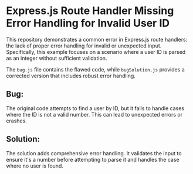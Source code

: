 # Express.js Route Handler Missing Error Handling for Invalid User ID

This repository demonstrates a common error in Express.js route handlers: the lack of proper error handling for invalid or unexpected input.  Specifically, this example focuses on a scenario where a user ID is parsed as an integer without sufficient validation.

The `bug.js` file contains the flawed code, while `bugSolution.js` provides a corrected version that includes robust error handling.

## Bug:
The original code attempts to find a user by ID, but it fails to handle cases where the ID is not a valid number. This can lead to unexpected errors or crashes.

## Solution:
The solution adds comprehensive error handling.  It validates the input to ensure it's a number before attempting to parse it and handles the case where no user is found.